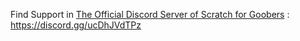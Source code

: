 Find Support in [The Official Discord Server of Scratch for Goobers](https://discord.gg/ucDhJVdTPz) : https://discord.gg/ucDhJVdTPz